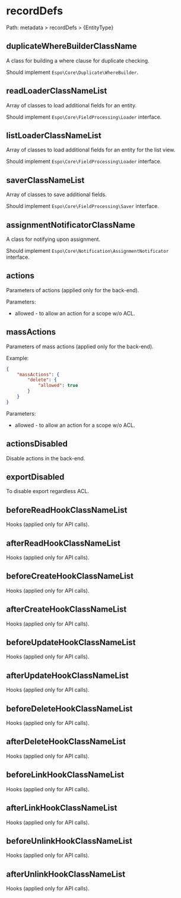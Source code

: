 # recordDefs

Path: metadata > recordDefs > {EntityType}

## duplicateWhereBuilderClassName

A class for building a where clause for duplicate checking.

Should implement `Espo\Core\Duplicate\WhereBuilder`.

## readLoaderClassNameList

Array of classes to load additional fields for an entity.

Should implement `Espo\Core\FieldProcessing\Loader` interface.

## listLoaderClassNameList

Array of classes to load additional fields for an entity for the list view.

Should implement `Espo\Core\FieldProcessing\Loader` interface.

## saverClassNameList

Array of classes to save additional fields.

Should implement `Espo\Core\FieldProcessing\Saver` interface.

## assignmentNotificatorClassName

A class for notifying upon assignment.

Should implement `Espo\Core\Notification\AssignmentNotificator` interface.

## actions

Parameters of actions (applied only for the back-end).

Parameters:

* allowed - to allow an action for a scope w/o ACL.

## massActions

Parameters of mass actions (applied only for the back-end).

Example:

```json
{
    "massActions": {
        "delete": {
            "allowed": true
        }
    }
}
```

Parameters:

* allowed - to allow an action for a scope w/o ACL.

## actionsDisabled

Disable actions in the back-end.

## exportDisabled

To disable export regardless ACL.

## beforeReadHookClassNameList

Hooks (applied only for API calls). 

## afterReadHookClassNameList

Hooks (applied only for API calls). 

## beforeCreateHookClassNameList

Hooks (applied only for API calls). 

## afterCreateHookClassNameList

Hooks (applied only for API calls). 

## beforeUpdateHookClassNameList

Hooks (applied only for API calls). 

## afterUpdateHookClassNameList

Hooks (applied only for API calls). 

## beforeDeleteHookClassNameList

Hooks (applied only for API calls). 

## afterDeleteHookClassNameList

Hooks (applied only for API calls). 

## beforeLinkHookClassNameList

Hooks (applied only for API calls). 

## afterLinkHookClassNameList

Hooks (applied only for API calls). 

## beforeUnlinkHookClassNameList

Hooks (applied only for API calls). 

## afterUnlinkHookClassNameList

Hooks (applied only for API calls).


